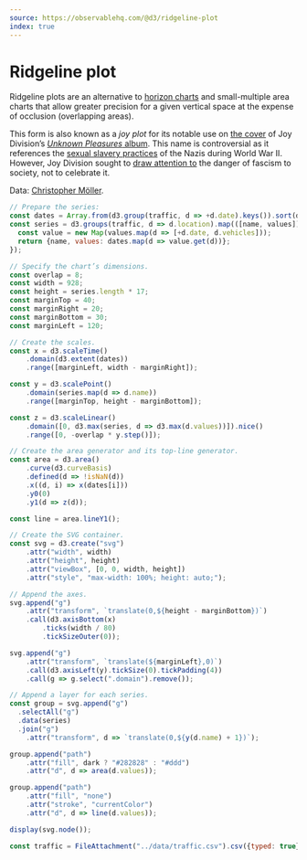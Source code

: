 ```yaml
---
source: https://observablehq.com/@d3/ridgeline-plot
index: true
---
```


# Ridgeline plot

Ridgeline plots are an alternative to [horizon charts](./horizon-chart) and small-multiple area charts that allow greater precision for a given vertical space at the expense of occlusion (overlapping areas).

This form is also known as a *joy plot* for its notable use on [the cover](/@mbostock/psr-b1919-21) of Joy Division’s [*Unknown Pleasures* album](https://en.wikipedia.org/wiki/Unknown_Pleasures). This name is controversial as it references the [sexual slavery practices](https://en.wikipedia.org/wiki/German_military_brothels_in_World_War_II) of the Nazis during World War II. However, Joy Division sought to [draw attention to](http://aviewfromtheannex.blogspot.com/2010/04/no-joy-division-was-not-into-fascism.html) the danger of fascism to society, not to celebrate it.

Data: [Christopher Möller](https://gist.github.com/chrtze/c74efb46cadb6a908bbbf5227934bfea).

```js echo
// Prepare the series:
const dates = Array.from(d3.group(traffic, d => +d.date).keys()).sort(d3.ascending);
const series = d3.groups(traffic, d => d.location).map(([name, values]) => {
  const value = new Map(values.map(d => [+d.date, d.vehicles]));
  return {name, values: dates.map(d => value.get(d))};
});

// Specify the chart’s dimensions.
const overlap = 8;
const width = 928;
const height = series.length * 17;
const marginTop = 40;
const marginRight = 20;
const marginBottom = 30;
const marginLeft = 120;

// Create the scales.
const x = d3.scaleTime()
    .domain(d3.extent(dates))
    .range([marginLeft, width - marginRight]);

const y = d3.scalePoint()
    .domain(series.map(d => d.name))
    .range([marginTop, height - marginBottom]);

const z = d3.scaleLinear()
    .domain([0, d3.max(series, d => d3.max(d.values))]).nice()
    .range([0, -overlap * y.step()]);

// Create the area generator and its top-line generator.
const area = d3.area()
    .curve(d3.curveBasis)
    .defined(d => !isNaN(d))
    .x((d, i) => x(dates[i]))
    .y0(0)
    .y1(d => z(d));

const line = area.lineY1();

// Create the SVG container.
const svg = d3.create("svg")
    .attr("width", width)
    .attr("height", height)
    .attr("viewBox", [0, 0, width, height])
    .attr("style", "max-width: 100%; height: auto;");

// Append the axes.
svg.append("g")
    .attr("transform", `translate(0,${height - marginBottom})`)
    .call(d3.axisBottom(x)
        .ticks(width / 80)
        .tickSizeOuter(0));

svg.append("g")
    .attr("transform", `translate(${marginLeft},0)`)
    .call(d3.axisLeft(y).tickSize(0).tickPadding(4))
    .call(g => g.select(".domain").remove());

// Append a layer for each series.
const group = svg.append("g")
  .selectAll("g")
  .data(series)
  .join("g")
    .attr("transform", d => `translate(0,${y(d.name) + 1})`);

group.append("path")
    .attr("fill", dark ? "#282828" : "#ddd")
    .attr("d", d => area(d.values));

group.append("path")
    .attr("fill", "none")
    .attr("stroke", "currentColor")
    .attr("d", d => line(d.values));

display(svg.node());
```

```js echo
const traffic = FileAttachment("../data/traffic.csv").csv({typed: true})
```
